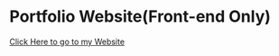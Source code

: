 # Portfolio Website(Front-end Only)
[Click Here to go to my Website](https://kumarankit008.github.io/Portfolio/)
